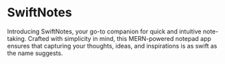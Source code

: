 # SwiftNotes
Introducing SwiftNotes, your go-to companion for quick and intuitive note-taking. Crafted with simplicity in mind, this MERN-powered notepad app ensures that capturing your thoughts, ideas, and inspirations is as swift as the name suggests.
